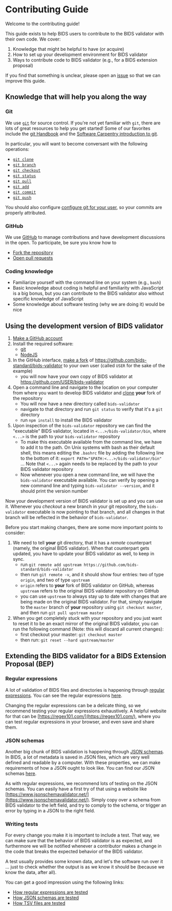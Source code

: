 # Contributing Guide

Welcome to the contributing guide!

This guide exists to help BIDS users to contribute to the BIDS validator with
their own code. We cover:

1. Knowledge that might be helpful to have (or acquire)
1. How to set up your development environment for BIDS validator
1. Ways to contribute code to BIDS validator (e.g., for a BIDS extension
   proposal)

If you find that something is unclear, please open an [issue](https://github.com/bids-standard/bids-validator/issues)
so that we can improve this guide.

## Knowledge that will help you along the way

### Git

We use [`git`][link_git] for source control.
If you're not yet familiar with `git`, there are lots of great resources to help you
get started!
Some of our favorites include the [git Handbook][link_handbook] and
the [Software Carpentry introduction to git][link_swc_intro].

In particular, you will want to become conversant with the following operations:

- [`git clone`](https://git-scm.com/docs/git-clone)
- [`git branch`](https://git-scm.com/docs/git-branch)
- [`git checkout`](https://git-scm.com/docs/git-checkout)
- [`git status`](https://git-scm.com/docs/git-status)
- [`git pull`](https://git-scm.com/docs/git-pull)
- [`git add`](https://git-scm.com/docs/git-add)
- [`git commit`](https://git-scm.com/docs/git-commit)
- [`git push`](https://git-scm.com/docs/git-push)

You should also configure [configure git for your
user](https://git-scm.com/book/en/v2/Customizing-Git-Git-Configuration), so your commits
are properly attributed.

### GitHub

We use [GitHub](https://github.com) to manage contributions and have development
discussions in the open.
To participate, be sure you know how to

- [Fork the repository][link_fork]
- [Open pull requests][link_pullrequest]

### Coding knowledge

- Familiarize yourself with the command line on your system (e.g., `bash`)
- Basic knowledge about coding is helpful and familiarity with JavaScript
  is a big bonus, but you can contribute to the BIDS validator also without
  specific knowledge of JavaScript
- Some knowledge about software testing (why we are doing it) would be nice

## Using the development version of BIDS validator

1. [Make a GitHub account][link_signupinstructions]
1. Install the required software:
   - [git](https://git-scm.com/book/en/v2/Getting-Started-Installing-Git)
   - [NodeJS](https://nodejs.org/en/download/)
1. In the GitHub interface, [make a fork][link_fork] of
   https://github.com/bids-standard/bids-validator to your own user (called `USER` for the
   sake of the example)
   - you will now have your own copy of BIDS validator at https://github.com/USER/bids-validator
1. Open a command line and navigate to the location on your computer from where
   you want to develop BIDS validator and [clone][link_clone] **your**
   fork of the repository
   - You will now have a new directory called `bids-validator`
   - navigate to that directory and run `git status` to verify that it's a `git`
     directory
   - run `npm install` to install the BIDS validator
1. Upon inspection of the `bids-validator` repository we can find the
   "executable" BIDS validator, located in `<...>/bids-validator/bin`, where
   `<...>` is the path to your `bids-validator` repository
   - To make this executable available from the command line, we have to add it
     to the path. On Unix systems with bash as their default shell, this means
     editing the `.bashrc` file by adding the following line to the bottom of
     it: `export PATH="$PATH:<...>/bids-validator/bin"` ... Note that `<...>`
     again needs to be replaced by the path to your BIDS validator repository
   - Now whenever you open a new command line, we will have the `bids-validator`
     executable available. You can verify by opening a new command line and
     typing `bids-validator --version`, and it should print the version number

Now your development version of BIDS validator is set up and you can use it.
Whenever you _checkout_ a new branch in your git repository, the
`bids-validator` executable is now pointing to that branch, and all changes in
that branch will be reflected in the behavior of `bids-validator`.

Before you start making changes, there are some more important points to
consider:

1. We need to tell **your** git directory, that it has a _remote_
   counterpart (namely, the original BIDS validator). When that counterpart
   gets updated, you have to update your BIDS validator as well, to keep in
   sync.
   - run `git remote add upstream https://github.com/bids-standard/bids-validator`
   - then run `git remote -v`, and it should show four entries: two of type
     `origin`, and two of type `upstream`
   - `origin` refers to **your** fork of BIDS validator on GitHub, whereas
     `upstream` refers to the original BIDS validator repository on GitHub
   - you can use `upstream` to always stay up to date with changes that are
     being made on the original BIDS validator. For that, simply navigate to
     the `master` branch of **your** repository using `git checkout master`,
     and then run `git pull upstream master`
1. When you get completely stuck with your repository and you just want to
   reset it to be an exact mirror of the original BIDS validator, you can
   run the following command (Note: this will discard all current changes):
   - first checkout your master: `git checkout master`
   - then run: `git reset --hard upstream/master`

## Extending the BIDS validator for a BIDS Extension Proposal (BEP)

### Regular expressions

A lot of validation of BIDS files and directories is happening through
[regular expressions](https://en.wikipedia.org/wiki/Regular_expression).
You can see the regular expressions
[here](https://github.com/bids-standard/bids-validator/tree/master/bids-validator/bids_validator/rules).

Changing the regular expressions can be a delicate thing, so we recommend
testing your regular expressions exhaustively. A helpful website for that can
be [https://regex101.com/](https://regex101.com/), where you can test regular
expressions in your browser, and even save and share them.

### JSON schemas

Another big chunk of BIDS validation is happening through [JSON schemas](https://json-schema.org/).
In BIDS, a lot of metadata is saved in JSON files, which are very well defined
and readable by a computer. With these properties, we can make requirements of
how a JSON ought to look like. You can find our JSON schemas
[here](https://github.com/bids-standard/bids-validator/tree/master/bids-validator/validators/json/schemas).

As with regular expressions, we recommend lots of testing on the JSON schemas.
You can easily have a first try of that using a website like
[https://www.jsonschemavalidator.net/](https://www.jsonschemavalidator.net/).
Simply copy over a schema from BIDS validator to the left field, and try to
comply to the schema, or trigger an error by typing in a JSON to the right
field.

### Writing tests

For every change you make it is important to include a test. That way, we can
make sure that the behavior of BIDS validator is as expected, and furthermore
we will be notified whenever a contributor makes a change in the code that
breaks the expected behavior of the BIDS validator.

A test usually provides some known data, and let's the software run over it ...
just to check whether the output is as we know it should be (because we know
the data, after all).

You can get a good impression using the following links:

- [How regular expressions are tested](https://github.com/bids-standard/bids-validator/blob/master/bids-validator/tests/type.spec.js)
- [How JSON schemas are tested](https://github.com/bids-standard/bids-validator/blob/master/bids-validator/tests/json.spec.js)
- [How TSV files are tested](https://github.com/bids-standard/bids-validator/blob/master/bids-validator/tests/tsv.spec.js)

[link_git]: https://git-scm.com/
[link_handbook]: https://guides.github.com/introduction/git-handbook/
[link_swc_intro]: http://swcarpentry.github.io/git-novice/
[link_signupinstructions]: https://help.github.com/articles/signing-up-for-a-new-github-account
[link_pullrequest]: https://help.github.com/articles/creating-a-pull-request-from-a-fork
[link_fork]: https://help.github.com/articles/fork-a-repo/
[link_clone]: https://help.github.com/articles/cloning-a-repository
